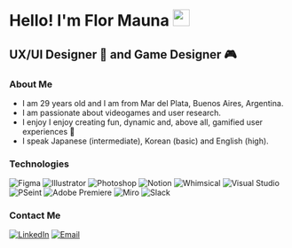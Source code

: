 <h1>Hello! I'm Flor Mauna <img src="https://raw.githubusercontent.com/iampavangandhi/iampavangandhi/master/gifs/Hi.gif" width="30px"> </h1>
<h2> UX/UI Designer 🎨 and Game Designer 🎮 </h2>

### About Me
- I am 29 years old and I am from Mar del Plata, Buenos Aires, Argentina.
- I am passionate about videogames and user research.
- I enjoy I enjoy creating fun, dynamic and, above all, gamified user experiences 🎲
- I speak Japanese (intermediate), Korean (basic) and English (high).

### Technologies
![Figma](https://img.shields.io/badge/-Figma-333333?style=flat&logo=figma)
![Illustrator](https://img.shields.io/badge/-Illustrator-333333?style=flat&logo=adobeillustrator)
![Photoshop](https://img.shields.io/badge/-Photoshop-333333?style=flat&logo=adobephotoshop)
![Notion](https://img.shields.io/badge/-Notion-333333?style=flat&logo=notion)
![Whimsical](https://img.shields.io/badge/-Whimsical-333333?style=flat&logo=whimsical)
![Visual Studio](https://img.shields.io/badge/-Visual%20Studio-333333?style=flat&logo=visualstudio)
![PSeint](https://img.shields.io/badge/-PSeint-333333?style=flat&logo=data:image/png;base64,iVBORw0KGgoAAAANSUhEUgAAABAAAAAQCAYAAAAf8%2F9hAAAABmJLR0QA%2FwD%2FAP%2BgvaeTAAAACXBIWXMAAAsTAAALEwEAmpwYAAAAB3RJTUUH5AoHBxEnSyo6kwAAAB1pVFh0Q29tbWVudAAAAAAAQ3JlYXRlZCB3aXRoIEdJTVBkLmUHAAAAOUlEQVQ4y2NgGAWjYBSMglEwCOKgCRAYjoACZSIwxoAogCisIGBMqBKgE9QAATDkKzqhdeVoAAAAASUVORK5CYII%3D)
![Adobe Premiere](https://img.shields.io/badge/-Adobe%20Premiere-333333?style=flat&logo=adobepremierepro)
![Miro](https://img.shields.io/badge/-Miro-333333?style=flat&logo=miro)
![Slack](https://img.shields.io/badge/-Slack-333333?style=flat&logo=slack)


### Contact Me
<a href="https://www.linkedin.com/in/florencia-mauna-user-experience-designer/"><img alt="LinkedIn" src="https://img.shields.io/badge/LinkedIn-Florencia%20Mauna-blue?style=flat-square&logo=linkedin"></a>
<a href="florrrmauna@gmail.com"><img alt="Email" src="https://img.shields.io/badge/Gmail-florrrmauna@gmail.com-blue?style=flat-square&logo=gmail"></a>  

